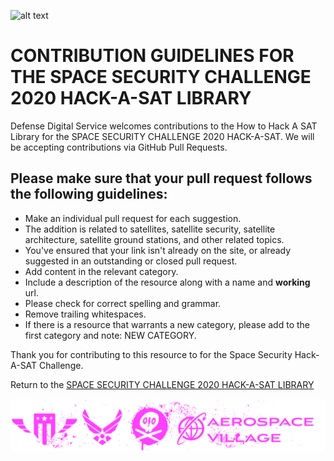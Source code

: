 ![alt text](https://github.com/deptofdefense/defcon28-sat/blob/master/graphics/DDS-HASlibrary-logo.png "Space Security Challeng 2020 Logo")
# CONTRIBUTION GUIDELINES FOR THE SPACE SECURITY CHALLENGE 2020 HACK-A-SAT LIBRARY

Defense Digital Service welcomes contributions to the How to Hack A SAT Library for the SPACE SECURITY CHALLENGE 2020 HACK-A-SAT. We will be accepting contributions via GitHub Pull Requests.

## Please make sure that your pull request follows the following guidelines:

- Make an individual pull request for each suggestion.
- The addition is related to satellites, satellite security, satellite architecture, satellite ground stations, and other related topics.
- You've ensured that your link isn't already on the site, or already suggested in an outstanding or closed pull request.
- Add content in the relevant category.
- Include a description of the resource along with a name and **working** url.
- Please check for correct spelling and grammar.
- Remove trailing whitespaces.
- If there is a resource that warrants a new category, please add to the first category and note: NEW CATEGORY.

Thank you for contributing to this resource to for the Space Security Hack-A-SAT Challenge.

Return to the [SPACE SECURITY CHALLENGE 2020 HACK-A-SAT LIBRARY](./README.md)

![alt text](./graphics/DDShackasatlogobottom.png "Space Security Challeng 2020 Logo")
